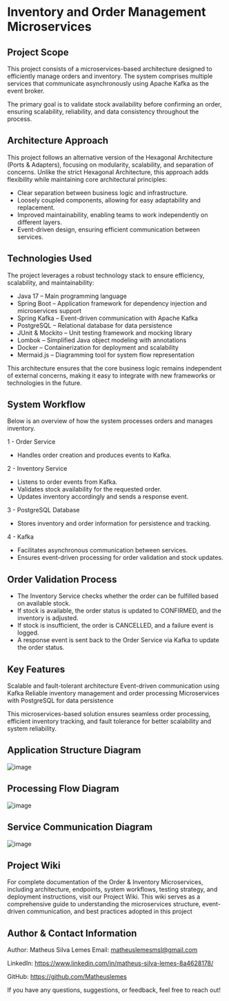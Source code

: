 # Inventory and Order Management Microservices

## Project Scope

This project consists of a microservices-based architecture designed to efficiently manage orders and inventory. The system comprises multiple services that communicate asynchronously using Apache Kafka as the event broker.

The primary goal is to validate stock availability before confirming an order, ensuring scalability, reliability, and data consistency throughout the process.

## Architecture Approach
This project follows an alternative version of the Hexagonal Architecture (Ports & Adapters), focusing on modularity, scalability, and separation of concerns. Unlike the strict Hexagonal Architecture, this approach adds flexibility while maintaining core architectural principles:

- Clear separation between business logic and infrastructure.
- Loosely coupled components, allowing for easy adaptability and replacement.
- Improved maintainability, enabling teams to work independently on different layers.
- Event-driven design, ensuring efficient communication between services.

## Technologies Used
The project leverages a robust technology stack to ensure efficiency, scalability, and maintainability:

- Java 17 – Main programming language
- Spring Boot – Application framework for dependency injection and microservices support
- Spring Kafka – Event-driven communication with Apache Kafka
- PostgreSQL – Relational database for data persistence
- JUnit & Mockito – Unit testing framework and mocking library
- Lombok – Simplified Java object modeling with annotations
- Docker – Containerization for deployment and scalability
- Mermaid.js – Diagramming tool for system flow representation
  
This architecture ensures that the core business logic remains independent of external concerns, making it easy to integrate with new frameworks or technologies in the future.

## System Workflow
Below is an overview of how the system processes orders and manages inventory.

1 - Order Service
- Handles order creation and produces events to Kafka.

2 - Inventory Service
- Listens to order events from Kafka.
- Validates stock availability for the requested order.
- Updates inventory accordingly and sends a response event.

3 - PostgreSQL Database
- Stores inventory and order information for persistence and tracking.

4 - Kafka
- Facilitates asynchronous communication between services.
- Ensures event-driven processing for order validation and stock updates.

## Order Validation Process
- The Inventory Service checks whether the order can be fulfilled based on available stock.
- If stock is available, the order status is updated to CONFIRMED, and the inventory is adjusted.
- If stock is insufficient, the order is CANCELLED, and a failure event is logged.
- A response event is sent back to the Order Service via Kafka to update the order status.

## Key Features
 Scalable and fault-tolerant architecture
 Event-driven communication using Kafka
 Reliable inventory management and order processing
 Microservices with PostgreSQL for data persistence

This microservices-based solution ensures seamless order processing, efficient inventory tracking, and fault tolerance for better scalability and system reliability. 

## Application Structure Diagram
![image](https://github.com/user-attachments/assets/0ee65439-d0ba-4558-a41e-e071c0a91033)

## Processing Flow Diagram
![image](https://github.com/user-attachments/assets/ddcbe27d-915d-4bf1-8b14-2682aa49dd19)

## Service Communication Diagram
![image](https://github.com/user-attachments/assets/c3c39f3e-52ba-4b54-86f1-fd2f75ce0765)

## Project Wiki

For complete documentation of the Order & Inventory Microservices, including architecture, endpoints, system workflows, testing strategy, and deployment instructions, visit our Project Wiki. This wiki serves as a comprehensive guide to understanding the microservices structure, event-driven communication, and best practices adopted in this project

## Author & Contact Information

Author: Matheus Silva Lemes
Email: matheuslemesmsl@gmail.com

LinkedIn: https://www.linkedin.com/in/matheus-silva-lemes-8a4628178/

GitHub: https://github.com/Matheuslemes

If you have any questions, suggestions, or feedback, feel free to reach out!
